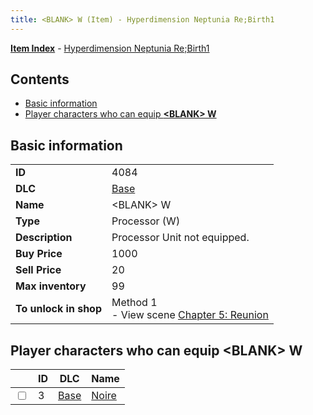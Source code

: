 ```yaml
---
title: <BLANK> W (Item) - Hyperdimension Neptunia Re;Birth1
---
```


[**Item Index**](/neptunia/rb1/item/index.html) - [Hyperdimension Neptunia Re;Birth1](/neptunia/rb1)

## Contents

- [Basic information](#basic-information)
- [Player characters who can equip **&lt;BLANK&gt; W**](#player-characters-who-can-equip-blank-w)

## Basic information

|   |   |
| -- | -- |
| **ID** | 4084 |
| **DLC** | [Base](/neptunia/rb1/dlc/1-base.html) |
| **Name** | &lt;BLANK&gt; W |
| **Type** | Processor (W) |
| **Description** | Processor Unit not equipped. |
| **Buy Price** | 1000 |
| **Sell Price** | 20 |
| **Max inventory** | 99 |
| **To unlock in shop** | Method 1<br />- View scene [Chapter 5: Reunion](/neptunia/rb1/scene/1-503-chapter-5-reunion.html) |


## Player characters who can equip **&lt;BLANK&gt; W**

|    | ID | DLC | Name |
| -- | -- | --- | ---- |
| <input type="checkbox" id="rb1-player-1-3" class="trackbox" /> | 3 | [Base](/neptunia/rb1/dlc/1-base.html) | [Noire](/neptunia/rb1/player/1-3-noire.html) |
